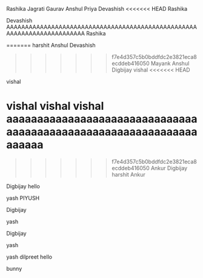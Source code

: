 Rashika
Jagrati
Gaurav
Anshul
Priya
Devashish
<<<<<<< HEAD
Rashika





Devashish  AAAAAAAAAAAAAAAAAAAAAAAAAAAAAAAAAAAAAAAAAAAAAAAAAAAAAAAAAAAAAAAAAAAAAAAA
Rashika

=======
harshit
Anshul
Devashish
>>>>>>> f7e4d357c5b0bddfdc2e3821eca8ecddeb416050
Mayank
Anshul
Digbijay
vishal
<<<<<<< HEAD


vishal 


vishal vishal vishal  aaaaaaaaaaaaaaaaaaaaaaaaaaaaaaaaaaaaaaaaaaaaaaaaaaaaaaaaaaaaaaaaaaaa
=======
>>>>>>> f7e4d357c5b0bddfdc2e3821eca8ecddeb416050
Ankur
Digbijay
harshit
Ankur



Digbijay
hello

yash
PIYUSH

Digbijay

yash


Digbijay


yash

yash
dilpreet
hello

bunny
